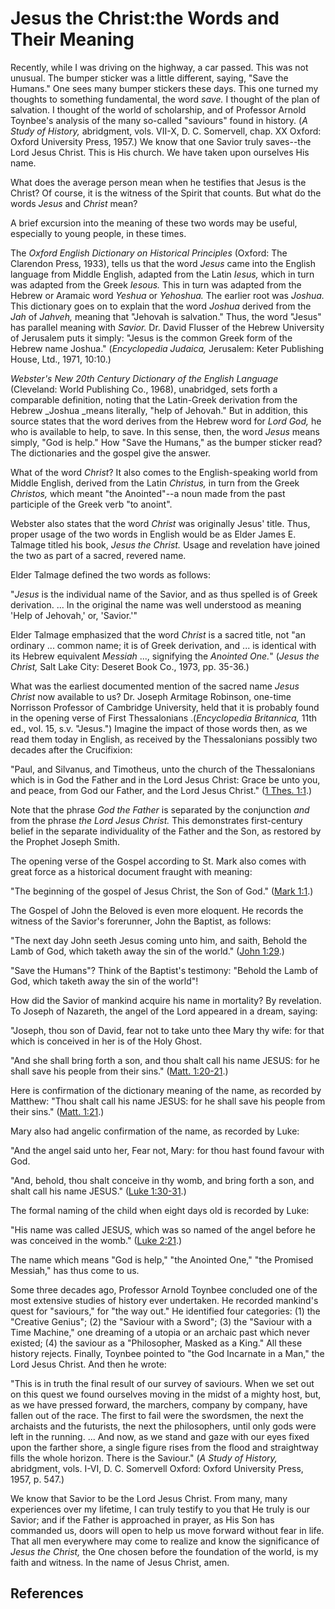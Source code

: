 # Jesus the Christ:the Words and Their Meaning

Recently, while I was driving on the highway, a car passed. This was not
unusual. The bumper sticker was a little different, saying, "Save the Humans."
One sees many bumper stickers these days. This one turned my thoughts to
something fundamental, the word _save._ I thought of the plan of salvation. I
thought of the world of scholarship, and of Professor Arnold Toynbee's
analysis of the many so-called "saviours" found in history. (_A Study of
History,_ abridgment, vols. VII-X, D. C. Somervell, chap. XX Oxford: Oxford
University Press, 1957.) We know that one Savior truly saves--the Lord Jesus
Christ. This is His church. We have taken upon ourselves His name.

What does the average person mean when he testifies that Jesus is the Christ?
Of course, it is the witness of the Spirit that counts. But what do the words
_Jesus_ and _Christ_ mean?

A brief excursion into the meaning of these two words may be useful,
especially to young people, in these times.

The _Oxford English Dictionary on Historical Principles_ (Oxford: The
Clarendon Press, 1933), tells us that the word _Jesus_ came into the English
language from Middle English, adapted from the Latin _Iesus,_ which in turn
was adapted from the Greek _Iesous._ This in turn was adapted from the Hebrew
or Aramaic word _Yeshua_ or _Yehoshua._ The earlier root was _Joshua._ This
dictionary goes on to explain that the word _Joshua_ derived from the _Jah_ of
_Jahveh,_ meaning that "Jehovah is salvation." Thus, the word "Jesus" has
parallel meaning with _Savior._ Dr. David Flusser of the Hebrew University of
Jerusalem puts it simply: "Jesus is the common Greek form of the Hebrew name
Joshua." (_Encyclopedia Judaica,_ Jerusalem: Keter Publishing House, Ltd.,
1971, 10:10.)

_Webster's New 20th Century Dictionary of the English Language_ (Cleveland:
World Publishing Co., 1968), unabridged, sets forth a comparable definition,
noting that the Latin-Greek derivation from the Hebrew _Joshua _means
literally, "help of Jehovah." But in addition, this source states that the
word derives from the Hebrew word for _Lord God,_ he who is available to help,
to save. In this sense, then, the word _Jesus_ means simply, "God is help."
How "Save the Humans," as the bumper sticker read? The dictionaries and the
gospel give the answer.

What of the word _Christ_? It also comes to the English-speaking world from
Middle English, derived from the Latin _Christus,_ in turn from the Greek
_Christos,_ which meant "the Anointed"--a noun made from the past participle
of the Greek verb "to anoint".

Webster also states that the word _Christ_ was originally Jesus' title. Thus,
proper usage of the two words in English would be as Elder James E. Talmage
titled his book, _Jesus the Christ._ Usage and revelation have joined the two
as part of a sacred, revered name.

Elder Talmage defined the two words as follows:

"_Jesus_ is the individual name of the Savior, and as thus spelled is of Greek
derivation. ... In the original the name was well understood as meaning 'Help of
Jehovah,' or, 'Savior.'"

Elder Talmage emphasized that the word _Christ_ is a sacred title, not "an
ordinary ... common name; it is of Greek derivation, and ... is identical with its
Hebrew equivalent _Messiah_ ..., signifying the _Anointed One._" (_Jesus the
Christ,_ Salt Lake City: Deseret Book Co., 1973, pp. 35-36.)

What was the earliest documented mention of the sacred name _Jesus Christ_ now
available to us? Dr. Joseph Armitage Robinson, one-time Norrisson Professor of
Cambridge University, held that it is probably found in the opening verse of
First Thessalonians .(_Encyclopedia Britannica,_ 11th ed., vol. 15, s.v.
"Jesus.") Imagine the impact of those words then, as we read them today in
English, as received by the Thessalonians possibly two decades after the
Crucifixion:

"Paul, and Silvanus, and Timotheus, unto the church of the Thessalonians which
is in God the Father and in the Lord Jesus Christ: Grace be unto you, and
peace, from God our Father, and the Lord Jesus Christ." ([1 Thes.
1:1](/scriptures/nt/1-thes/1.1?lang=eng#0).)

Note that the phrase _God the Father_ is separated by the conjunction _and_
from the phrase _the Lord Jesus Christ._ This demonstrates first-century
belief in the separate individuality of the Father and the Son, as restored by
the Prophet Joseph Smith.

The opening verse of the Gospel according to St. Mark also comes with great
force as a historical document fraught with meaning:

"The beginning of the gospel of Jesus Christ, the Son of God." ([Mark
1:1](/scriptures/nt/mark/1.1?lang=eng#0).)

The Gospel of John the Beloved is even more eloquent. He records the witness
of the Savior's forerunner, John the Baptist, as follows:

"The next day John seeth Jesus coming unto him, and saith, Behold the Lamb of
God, which taketh away the sin of the world." ([John
1:29](/scriptures/nt/john/1.29?lang=eng#28).)

"Save the Humans"? Think of the Baptist's testimony: "Behold the Lamb of God,
which taketh away the sin of the world"!

How did the Savior of mankind acquire his name in mortality? By revelation. To
Joseph of Nazareth, the angel of the Lord appeared in a dream, saying:

"Joseph, thou son of David, fear not to take unto thee Mary thy wife: for that
which is conceived in her is of the Holy Ghost.

"And she shall bring forth a son, and thou shalt call his name JESUS: for he
shall save his people from their sins." ([Matt.
1:20-21](/scriptures/nt/matt/1.20-21?lang=eng#19).)

Here is confirmation of the dictionary meaning of the name, as recorded by
Matthew: "Thou shalt call his name JESUS: for he shall save his people from
their sins." ([Matt. 1:21](/scriptures/nt/matt/1.21?lang=eng#20).)

Mary also had angelic confirmation of the name, as recorded by Luke:

"And the angel said unto her, Fear not, Mary: for thou hast found favour with
God.

"And, behold, thou shalt conceive in thy womb, and bring forth a son, and
shalt call his name JESUS." ([Luke
1:30-31](/scriptures/nt/luke/1.30-31?lang=eng#29).)

The formal naming of the child when eight days old is recorded by Luke:

"His name was called JESUS, which was so named of the angel before he was
conceived in the womb." ([Luke 2:21](/scriptures/nt/luke/2.21?lang=eng#20).)

The name which means "God is help," "the Anointed One," "the Promised
Messiah," has thus come to us.

Some three decades ago, Professor Arnold Toynbee concluded one of the most
extensive studies of history ever undertaken. He recorded mankind's quest for
"saviours," for "the way out." He identified four categories: (1) the
"Creative Genius"; (2) the "Saviour with a Sword"; (3) the "Saviour with a
Time Machine," one dreaming of a utopia or an archaic past which never
existed; (4) the saviour as a "Philosopher, Masked as a King." All these
history rejects. Finally, Toynbee pointed to "the God Incarnate in a Man," the
Lord Jesus Christ. And then he wrote:

"This is in truth the final result of our survey of saviours. When we set out
on this quest we found ourselves moving in the midst of a mighty host, but, as
we have pressed forward, the marchers, company by company, have fallen out of
the race. The first to fail were the swordsmen, the next the archaists and the
futurists, the next the philosophers, until only gods were left in the
running. ... And now, as we stand and gaze with our eyes fixed upon the farther
shore, a single figure rises from the flood and straightway fills the whole
horizon. There is the Saviour." (_A Study of History,_ abridgment, vols. I-VI,
D. C. Somervell Oxford: Oxford University Press, 1957, p. 547.)

We know that Savior to be the Lord Jesus Christ. From many, many experiences
over my lifetime, I can truly testify to you that He truly is our Savior; and
if the Father is approached in prayer, as His Son has commanded us, doors will
open to help us move forward without fear in life. That all men everywhere may
come to realize and know the significance of _Jesus the Christ,_ the One
chosen before the foundation of the world, is my faith and witness. In the
name of Jesus Christ, amen.

## References

